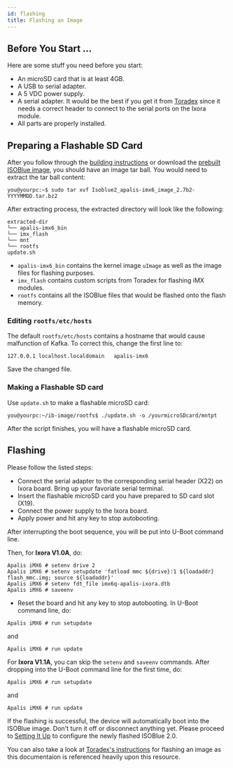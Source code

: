 ```yaml
---
id: flashing
title: Flashing an Image
---
```


## Before You Start ...

Here are some stuff you need before you start:

* An microSD card that is at least 4GB.
* A USB to serial adapter.
* A 5 VDC power supply.
* A serial adapter. It would be the best if you get it from [Toradex][1]
since it needs a correct header to connect to the serial ports on the Ixora
module.
* All parts are properly installed.

<!--truncate-->

## Preparing a Flashable SD Card

After you follow through the [building instructions](building.md) or download
the [prebuilt ISOBlue image][2], you should have an image tar ball. You would
need to extract the tar ball content:
```shell
you@yourpc:~$ sudo tar xvf Isoblue2_apalis-imx6_image_2.7b2-YYYYMMDD.tar.bz2
```

After extracting process, the extracted directory will look like the following:
```
extracted-dir
└── apalis-imx6_bin
└── imx_flash
└── mnt
└── rootfs
update.sh
```
* `apalis-imx6_bin` contains the kernel image `uImage` as well as the image
files for flashing purposes.
* `imx_flash` contains custom scripts from Toradex for flashing iMX modules.
* `rootfs` contains all the ISOBlue files that would be flashed onto the
flash memory.

### Editing `rootfs/etc/hosts`

The default `rootfs/etc/hosts` contains a hostname that would cause malfunction
of Kafka. To correct this, change the first line to:
```
127.0.0.1 localhost.localdomain   apalis-imx6
```
Save the changed file.

### Making a Flashable SD card

Use `update.sh` to make a flashable microSD card:
```shell
you@yourpc:~/ib-image/rootfs$ ./update.sh -o /yourmicroSDcard/mntpt
```
After the script finishes, you will have a flashable microSD card.

## Flashing

Please follow the listed steps:

* Connect the serial adapter to the corresponding serial header (X22) on Ixora
board. Bring up your favoriate serial terminal.
* Insert the flashable microSD card you have prepared to SD card slot (X19).
* Connect the power supply to the Ixora board.
* Apply power and hit any key to stop autobooting.

After interrupting the boot sequence, you will be put into U-Boot command line.

Then, for **Ixora V1.0A**, do:
```
Apalis iMX6 # setenv drive 2
Apalis iMX6 # setenv setupdate 'fatload mmc ${drive}:1 ${loadaddr} flash_mmc.img; source ${loadaddr}'
Apalis iMX6 # setenv fdt_file imx6q-apalis-ixora.dtb
Apalis iMX6 # saveenv
```
* Reset the board and hit any key to stop autobooting. In U-Boot command line,
do:
```shell
Apalis iMX6 # run setupdate
```
and
```shell
Apalis iMX6 # run update
```

For **Ixora V1.1A**, you can skip the `setenv` and `saveenv` commands. After
dropping into the U-Boot command line for the first time, do:
```shell
Apalis iMX6 # run setupdate
```
and
```shell
Apalis iMX6 # run update
```
If the flashing is successful, the device will automatically boot into the
ISOBlue image. Don't turn it off or disconnect anything yet. Please proceed to
[Setting It Up](setup.md) to configure the newly flashed ISOBlue 2.0.

You can also take a look at [Toradex's instructions][3] for flashing an image as
this documentaion is referenced heavily upon this resource.

[1]: https://developer.toradex.com/products/carrier-board-accessory-kit
[2]: https://drive.google.com/open?id=0B6AeE6Ne4z3aX0VFXzRVWGNSRjQ
[3]: https://developer.toradex.com/knowledge-base/flashing-linux-on-imx6-modules#Apalis_iMX6
